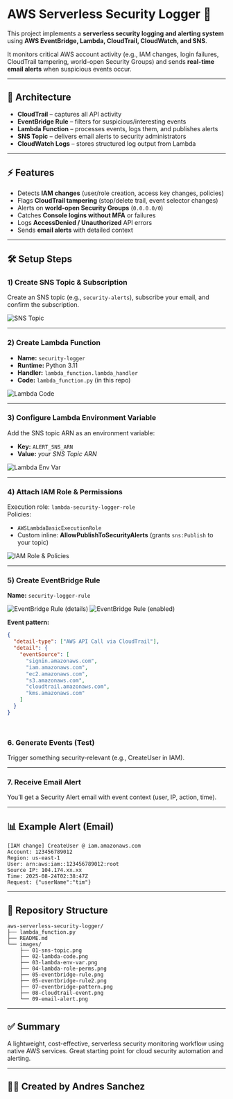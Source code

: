 # AWS Serverless Security Logger 🔐

This project implements a **serverless security logging and alerting system** using **AWS EventBridge, Lambda, CloudTrail, CloudWatch, and SNS**.

It monitors critical AWS account activity (e.g., IAM changes, login failures, CloudTrail tampering, world-open Security Groups) and sends **real-time email alerts** when suspicious events occur.

---

## 🚀 Architecture

- **CloudTrail** – captures all API activity  
- **EventBridge Rule** – filters for suspicious/interesting events  
- **Lambda Function** – processes events, logs them, and publishes alerts  
- **SNS Topic** – delivers email alerts to security administrators  
- **CloudWatch Logs** – stores structured log output from Lambda  

---

## ⚡ Features

- Detects **IAM changes** (user/role creation, access key changes, policies)
- Flags **CloudTrail tampering** (stop/delete trail, event selector changes)
- Alerts on **world-open Security Groups** (`0.0.0.0/0`)
- Catches **Console logins without MFA** or failures
- Logs **AccessDenied / Unauthorized** API errors
- Sends **email alerts** with detailed context

---

## 🛠 Setup Steps

### 1) Create SNS Topic & Subscription
Create an SNS topic (e.g., `security-alerts`), subscribe your email, and confirm the subscription.

![SNS Topic](images/01-sns-topic.png)

---

### 2) Create Lambda Function
- **Name:** `security-logger`  
- **Runtime:** Python 3.11  
- **Handler:** `lambda_function.lambda_handler`  
- **Code:** `lambda_function.py` (in this repo)

![Lambda Code](images/02-lambda-code.png)

---

### 3) Configure Lambda Environment Variable
Add the SNS topic ARN as an environment variable:

- **Key:** `ALERT_SNS_ARN`  
- **Value:** *your SNS Topic ARN*

![Lambda Env Var](images/03-lambda-env-var.png)

---

### 4) Attach IAM Role & Permissions
Execution role: `lambda-security-logger-role`  
Policies:
- `AWSLambdaBasicExecutionRole`
- Custom inline: **AllowPublishToSecurityAlerts** (grants `sns:Publish` to your topic)

![IAM Role & Policies](images/04-lambda-role-perms.png)

---

### 5) Create EventBridge Rule
**Name:** `security-logger-rule`

![EventBridge Rule (details)](images/05-eventbridge-rule.png)
![EventBridge Rule (enabled)](images/05-eventbridge-rule2.png)

**Event pattern:**
```json
{
  "detail-type": ["AWS API Call via CloudTrail"],
  "detail": {
    "eventSource": [
      "signin.amazonaws.com",
      "iam.amazonaws.com",
      "ec2.amazonaws.com",
      "s3.amazonaws.com",
      "cloudtrail.amazonaws.com",
      "kms.amazonaws.com"
    ]
  }
}




```
### 6. Generate Events (Test)

Trigger something security-relevant (e.g., CreateUser in IAM).

---

### 7. Receive Email Alert

You’ll get a Security Alert email with event context (user, IP, action, time).

---
## 📊 Example Alert (Email)
```text
[IAM change] CreateUser @ iam.amazonaws.com  
Account: 123456789012  
Region: us-east-1  
User: arn:aws:iam::123456789012:root  
Source IP: 104.174.xx.xx  
Time: 2025-08-24T02:38:47Z  
Request: {"userName":"tim"}  
```
---

## 📂 Repository Structure
```text
aws-serverless-security-logger/
├── lambda_function.py
├── README.md
└── images/
    ├── 01-sns-topic.png
    ├── 02-lambda-code.png
    ├── 03-lambda-env-var.png
    ├── 04-lambda-role-perms.png
    ├── 05-eventbridge-rule.png
    ├── 05-eventbridge-rule2.png
    ├── 07-eventbridge-pattern.png
    ├── 08-cloudtrail-event.png
    └── 09-email-alert.png
```
---

## ✅ Summary

A lightweight, cost-effective, serverless security monitoring workflow using native AWS services. Great starting point for cloud security automation and alerting.

---

## 👨‍💻 Created by Andres Sanchez

